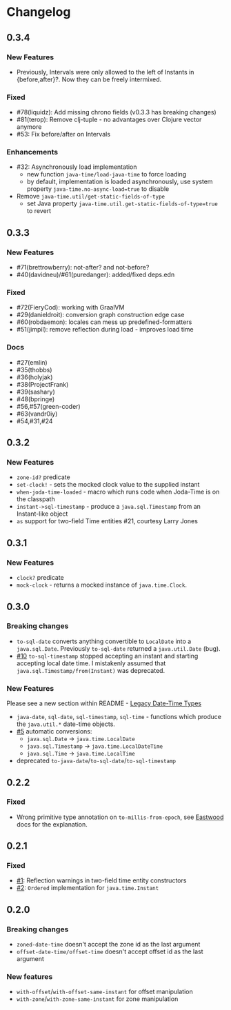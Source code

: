 # Changelog

## 0.3.4

### New Features

* Previously, Intervals were only allowed to the left of Instants in {before,after}?. Now they can be freely intermixed.

### Fixed

* #78(liquidz): Add missing chrono fields (v0.3.3 has breaking changes)
* #81(terop): Remove clj-tuple - no advantages over Clojure vector anymore
* #53: Fix before/after on Intervals

### Enhancements
* #32: Asynchronously load implementation
  * new function `java-time/load-java-time` to force loading
  * by default, implementation is loaded asynchronously, use system property `java-time.no-async-load=true`
    to disable
* Remove `java-time.util/get-static-fields-of-type`
  * set Java property `java-time.util.get-static-fields-of-type=true` to revert

## 0.3.3

### New Features

* #71(brettrowberry): not-after? and not-before?
* #40(davidneu)/#61(puredanger): added/fixed deps.edn

### Fixed

* #72(FieryCod): working with GraalVM
* #29(danieldroit): conversion graph construction edge case
* #60(robdaemon): locales can mess up predefined-formatters
* #51(jimpil): remove reflection during load - improves load time

### Docs

* #27(emlin)
* #35(thobbs)
* #36(holyjak)
* #38(ProjectFrank)
* #39(sashary)
* #48(bpringe)
* #56,#57(green-coder)
* #63(vandr0iy)
* #54,#31,#24

## 0.3.2

### New Features

* `zone-id?` predicate
* `set-clock!` - sets the mocked clock value to the supplied instant
* `when-joda-time-loaded` - macro which runs code when Joda-Time is on the classpath
* `instant->sql-timestamp` - produce a `java.sql.Timestamp` from an Instant-like object
* `as` support for two-field Time entities #21, courtesy Larry Jones

## 0.3.1

### New Features

* `clock?` predicate
* `mock-clock` - returns a mocked instance of `java.time.Clock`.

## 0.3.0

### Breaking changes

* `to-sql-date` converts anything convertible to `LocalDate` into a `java.sql.Date`.
  Previously `to-sql-date` returned a `java.util.Date` (bug).
* [#10](https://github.com/dm3/clojure.java-time/issues/10) `to-sql-timestamp`
  stopped accepting an instant and starting accepting local date time. I
  mistakenly assumed that `java.sql.Timestamp/from(Instant)` was deprecated.

### New Features

Please see a new section within README - [Legacy Date-Time
Types](https://github.com/dm3/clojure.java-time#legacy-date-time-types)

* `java-date`, `sql-date`, `sql-timestamp`, `sql-time` - functions which
  produce the `java.util.*` date-time objects.
* [#5](https://github.com/dm3/clojure.java-time/issues/5) automatic conversions:
    - `java.sql.Date` -> `java.time.LocalDate`
    - `java.sql.Timestamp` -> `java.time.LocalDateTime`
    - `java.sql.Time` -> `java.time.LocalTime`
* deprecated `to-java-date`/`to-sql-date`/`to-sql-timestamp`

## 0.2.2

### Fixed

* Wrong primitive type annotation on `to-millis-from-epoch`, see
  [Eastwood](https://github.com/jonase/eastwood/blob/master/doc/README-warn-about-bad-tags.txt)
  docs for the explanation.

## 0.2.1

### Fixed

* [#1](https://github.com/dm3/clojure.java-time/issues/1): Reflection warnings in two-field time entity constructors
* [#2](https://github.com/dm3/clojure.java-time/issues/2): `Ordered` implementation for `java.time.Instant`

## 0.2.0

### Breaking changes

* `zoned-date-time` doesn't accept the zone id as the last argument
* `offset-date-time/offset-time` doesn't accept offset id as the last argument

### New features

* `with-offset`/`with-offset-same-instant` for offset manipulation
* `with-zone`/`with-zone-same-instant` for zone manipulation

